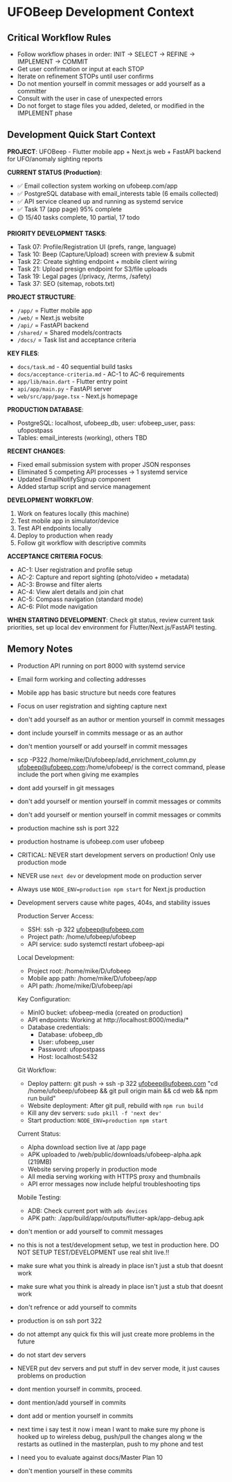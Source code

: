 # UFOBeep Development Context

## Critical Workflow Rules
- Follow workflow phases in order: INIT → SELECT → REFINE → IMPLEMENT → COMMIT
- Get user confirmation or input at each STOP
- Iterate on refinement STOPs until user confirms
- Do not mention yourself in commit messages or add yourself as a committer
- Consult with the user in case of unexpected errors
- Do not forget to stage files you added, deleted, or modified in the IMPLEMENT phase

## Development Quick Start Context

**PROJECT**: UFOBeep - Flutter mobile app + Next.js web + FastAPI backend for UFO/anomaly sighting reports

**CURRENT STATUS (Production)**:
- ✅ Email collection system working on ufobeep.com/app
- ✅ PostgreSQL database with email_interests table (6 emails collected)
- ✅ API service cleaned up and running as systemd service
- ✅ Task 17 (app page) 95% complete
- 🟡 15/40 tasks complete, 10 partial, 17 todo

**PRIORITY DEVELOPMENT TASKS**:
- Task 07: Profile/Registration UI (prefs, range, language)
- Task 10: Beep (Capture/Upload) screen with preview & submit  
- Task 22: Create sighting endpoint + mobile client wiring
- Task 21: Upload presign endpoint for S3/file uploads
- Task 19: Legal pages (/privacy, /terms, /safety)
- Task 37: SEO (sitemap, robots.txt)

**PROJECT STRUCTURE**:
- `/app/` = Flutter mobile app
- `/web/` = Next.js website
- `/api/` = FastAPI backend  
- `/shared/` = Shared models/contracts
- `/docs/` = Task list and acceptance criteria

**KEY FILES**:
- `docs/task.md` - 40 sequential build tasks
- `docs/acceptance-criteria.md` - AC-1 to AC-6 requirements
- `app/lib/main.dart` - Flutter entry point
- `api/app/main.py` - FastAPI server
- `web/src/app/page.tsx` - Next.js homepage

**PRODUCTION DATABASE**:
- PostgreSQL: localhost, ufobeep_db, user: ufobeep_user, pass: ufopostpass
- Tables: email_interests (working), others TBD

**RECENT CHANGES**:
- Fixed email submission system with proper JSON responses
- Eliminated 5 competing API processes → 1 systemd service
- Updated EmailNotifySignup component
- Added startup script and service management

**DEVELOPMENT WORKFLOW**:
1. Work on features locally (this machine)
2. Test mobile app in simulator/device
3. Test API endpoints locally
4. Deploy to production when ready
5. Follow git workflow with descriptive commits

**ACCEPTANCE CRITERIA FOCUS**:
- AC-1: User registration and profile setup
- AC-2: Capture and report sighting (photo/video + metadata)
- AC-3: Browse and filter alerts
- AC-4: View alert details and join chat
- AC-5: Compass navigation (standard mode)
- AC-6: Pilot mode navigation

**WHEN STARTING DEVELOPMENT**: Check git status, review current task priorities, set up local dev environment for Flutter/Next.js/FastAPI testing.

## Memory Notes
- Production API running on port 8000 with systemd service
- Email form working and collecting addresses
- Mobile app has basic structure but needs core features
- Focus on user registration and sighting capture next
- don't add yourself as an author or mention yourself in commit messages
- dont include yourself in commits message or as an author
- don't mention yourself or add yourself in commit messages
- scp -P322 /home/mike/D/ufobeep/add_enrichment_column.py ufobeep@ufobeep.com:/home/ufobeep/  is the correct command, please include the port when giving me examples
- dont add yourself in git messages
- don't add yourself or mention yourself in commit messages or commits
- don't add yourself or mention yourself in commit messages or commits
- production machine ssh is port 322
- production hostname is ufobeep.com user ufobeep
- CRITICAL: NEVER start development servers on production! Only use production mode
- NEVER use `next dev` or development mode on production server
- Always use `NODE_ENV=production npm start` for Next.js production
- Development servers cause white pages, 404s, and stability issues

  Production Server Access:

  - SSH: ssh -p 322 ufobeep@ufobeep.com
  - Project path: /home/ufobeep/ufobeep
  - API service: sudo systemctl restart ufobeep-api

  Local Development:

  - Project root: /home/mike/D/ufobeep
  - Mobile app path: /home/mike/D/ufobeep/app
  - API path: /home/mike/D/ufobeep/api

  Key Configuration:

  - MinIO bucket: ufobeep-media (created on production)
  - API endpoints: Working at http://localhost:8000/media/*
  - Database credentials:
    - Database: ufobeep_db
    - User: ufobeep_user
    - Password: ufopostpass
    - Host: localhost:5432

  Git Workflow:

  - Deploy pattern: git push → ssh -p 322 ufobeep@ufobeep.com "cd /home/ufobeep/ufobeep && git pull origin main && cd web && npm run build"
  - Website deployment: After git pull, rebuild with `npm run build`
  - Kill any dev servers: `sudo pkill -f 'next dev'`
  - Start production: `NODE_ENV=production npm start`

  Current Status:

  - Alpha download section live at /app page
  - APK uploaded to /web/public/downloads/ufobeep-alpha.apk (219MB)
  - Website serving properly in production mode
  - All media serving working with HTTPS proxy and thumbnails
  - API error messages now include helpful troubleshooting tips

  Mobile Testing:

  - ADB: Check current port with `adb devices`
  - APK path: ./app/build/app/outputs/flutter-apk/app-debug.apk
- don't mention or add yourself to commit messages
- no this is not a test/development setup, we test in production here. DO NOT SETUP TEST/DEVELOPMENT use real shit live.!!
- make sure what you think is already in place isn't just a stub that doesnt work
- make sure what you think is already in place isn't just a stub that doesnt work
- don't refrence or add yourself to commits
- production is on ssh port 322
- do not attempt any quick fix this will just create more problems in the future
- do not start dev servers
- NEVER put dev servers and put stuff in dev server mode, it just causes problems on production
- dont mention yourself in commits, proceed.
- dont mention/add yourself in commits
- dont add or mention yourself in commits
- next time i say test it now i mean I want to make sure my phone is hooked up to wireless debug, push/pull the changes along w the restarts as outlined in the 
  masterplan, push to my phone and test
- I need you to evaluate against docs/Master Plan 10
- don't mention yourself in these commits